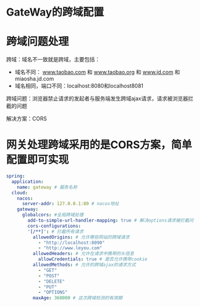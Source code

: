 # GateWay的跨域配置
# 跨域问题处理

跨域：域名不一致就是跨域，主要包括：

- 域名不同： www.taobao.com 和 www.taobao.org 和 www.jd.com 和 miaosha.jd.com
- 域名相同，端口不同：localhost:8080和localhost8081

跨域问题：浏览器禁止请求的发起者与服务端发生跨域ajax请求，请求被浏览器拦截的问题

解决方案：CORS

# 网关处理跨域采用的是CORS方案，简单配置即可实现

```yaml
spring:
  application:
    name: gateway # 服务名称
  cloud:
    nacos:
      server-addr: 127.0.0.1:80 # nacos地址
    gateway:
      globalcors: #全局跨域处理
        add-to-simple-url-handler-mapping: true # 解决options请求被拦截问题
        cors-configurations:
        '[/**]': # 拦截所有请求
          allowedOrigins: # 允许哪些网站的跨域请求
            - "http://localhost:8090"
            - "http://www.leyou.com"
          allowedHeaders: # 允许在请求中携带的头信息
            allowCredentials: true # 是否允许携带cookie
          allowedMethods: # 允许的跨域ajax的请求方式
            - "GET"
            - "POST"
            - "DELETE"
            - "PUT"
            - "OPTIONS"
          maxAge: 360000 # 这次跨域检测的有效期
```





